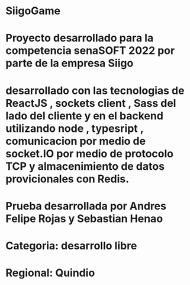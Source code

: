 # SiigoGame

# Proyecto desarrollado para la competencia senaSOFT 2022 por parte de la empresa Siigo 

# desarrollado con las tecnologias de ReactJS , sockets client , Sass del lado del cliente y en el backend utilizando node , typesript , comunicacion por medio de socket.IO por medio de protocolo TCP y almacenimiento de datos provicionales con Redis.

# Prueba desarrollada por Andres Felipe Rojas y Sebastian Henao

# Categoria: desarrollo libre

# Regional: Quindio
